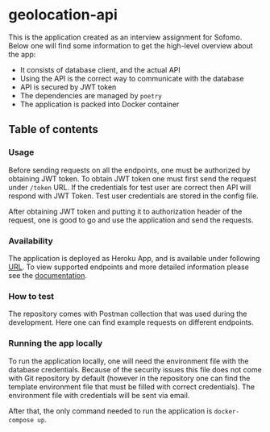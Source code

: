 # geolocation-api
This is the application created as an interview assignment for Sofomo. Below one will find some information
to get the high-level overview about the app:

- It consists of database client, and the actual API
- Using the API is the correct way to communicate with the database
- API is secured by JWT token
- The dependencies are managed by `poetry`
- The application is packed into Docker container

## Table of contents

### Usage
Before sending requests on all the endpoints, one must be authorized by obtaining JWT token.
To obtain JWT token one must first send the request under `/token` URL. If the credentials for test user 
are correct then API will respond with JWT Token. Test user credentials are stored in the config file.

After obtaining JWT token and putting it to authorization header of the request, one is good to go and use
the application and send the requests.

### Availability
The application is deployed as Heroku App, and is available under following [URL](url). To view supported endpoints
and more detailed information please see the [documentation](xxx).

### How to test
The repository comes with Postman collection that was used during the development. Here one can find example
requests on different endpoints.

### Running the app locally
To run the application locally, one will need the environment file with the database credentials.
Because of the security issues this file does not come with Git repository by default (however in the 
repository one can find the template environment file that must be filled with correct credentials).
The environment file with credentials will be sent via email.

After that, the only command needed to run the application is `docker-compose up`.
